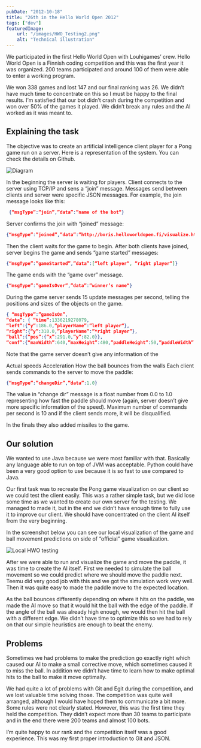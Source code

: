```yaml
---
pubDate: "2012-10-18"
title: "26th in the Hello World Open 2012"
tags: ["dev"]
featuredImage: 
    url: "/images/HWO_Testing2.png"
    alt: "Technical illustration"
---
```


We participated in the first Hello World Open with Louhigames’ crew. Hello World Open is a Finnish coding competition and this was the first year it was organized. 200 teams participated and around 100 of them were able to enter a working program.

We won 338 games and lost 147 and our final ranking was 26. We didn’t have much time to concentrate on this so I must be happy to the final results. I’m satisfied that our bot didn’t crash during the competition and won over 50% of the games it played. We didn’t break any rules and the AI worked as it was meant to.

## Explaining the task

The objective was to create an artificial intelligence client player for a Pong game run on a server. Here is a representation of the system. You can check the details on Github.

![Diagram](/images/HWO-Pong-representation.png)

In the beginning the server is waiting for players. Client connects to the server using TCP/IP and sens a “join” message. Messages send between clients and server were specific JSON messages. For example, the join message looks like this:
```json
 {“msgType”:”join”,”data”:”name of the bot“}
```
Server confirms the join with “joined” message:
```json
{“msgType”:”joined”,”data”:”http://boris.helloworldopen.fi/visualize.html#game_id”}
```
Then the client waits for the game to begin. After both clients have joined, server begins the game and sends “game started” messages:
```json
{“msgType”:”gameStarted”,”data”:[“left player“, “right player“]}
```
The game ends with the “game over” message.
```json
{“msgType”:”gameIsOver”,”data”:”winner’s name“}
```
During the game server sends 15 update messages per second, telling the positions and sizes of the objects on the game.
```json
{ “msgType”:”gameIsOn”,
“data”: { “time”:1336219278079,
“left”:{“y”:186.0,”playerName”:”left player“},
“right”:{“y”:310.0,”playerName”:”*right player”},
“ball”:{“pos”:{“x”:291.0,”y”:82.0}},
“conf”:{“maxWidth”:640,”maxHeight”:480,”paddleHeight”:50,”paddleWidth”:10,”ballRadius”:5,”tickInterval”:15}}}
```
Note that the game server doesn’t give any information of the

Actual speeds
Acceleration
How the ball bounces from the walls
Each client sends commands to the server to move the paddle:
```json
{“msgType”:”changeDir”,”data”:1.0}
```
The value in “change dir” message is a float number from 0.0 to 1.0 representing how fast the paddle should move (again, server doesn’t give more specific information of the speed). Maximum number of commands per second is 10 and if the client sends more, it will be disqualified.

In the finals they also added missiles to the game.

## Our solution

We wanted to use Java because we were most familiar with that. Basically any language able to run on top of JVM was acceptable. Python could have been a very good option to use because it is so fast to use compared to Java.

Our first task was to recreate the Pong game visualization on our client so we could test the client easily. This was a rather simple task, but we did lose some time as we wanted to create our own server for the testing. We managed to made it, but in the end we didn’t have enough time to fully use it to improve our client. We should have concentrated on the client AI itself from the very beginning.

In the screenshot below you can see our local visualization of the game and ball movement predictions on side of “official” game visualization.

![Local HWO testing](/images/HWO_Testing2.png)

After we were able to run and visualize the game and move the paddle, it was time to create the AI itself. First we needed to simulate the ball movement so we could predict where we should move the paddle next. Teemu did very good job with this and we got the simulation work very well. Then it was quite easy to made the paddle move to the expected location.

As the ball bounces differently depending on where it hits on the paddle, we made the AI move so that it would hit the ball with the edge of the paddle. If the angle of the ball was already high enough, we would then hit the ball with a different edge. We didn’t have time to optimize this so we had to rely on that our simple heuristics are enough to beat the enemy.

## Problems

Sometimes we had problems to make the prediction go exactly right which caused our AI to make a small corrective move, which sometimes caused it to miss the ball. In addition we didn’t have time to learn how to make optimal hits to the ball to make it move optimally.

We had quite a lot of problems with Git and Egit during the competition, and we lost valuable time solving those. The competition was quite well arranged, although I would have hoped them to communicate a bit more. Some rules were not clearly stated. However, this was the first time they held the competition. They didn’t expect more than 30 teams to participate and in the end there were 200 teams and almost 100 bots.

I’m quite happy to our rank and the competition itself was a good experience. This was my first proper introduction to Git and JSON.